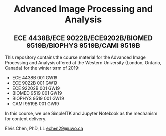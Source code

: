 <h1 align="center">Advanced Image Processing and Analysis</h1>

<h2 align="center">ECE 4438B/ECE 9022B/ECE9202B/BIOMED 9519B/BIOPHYS 9519B/CAMI 9519B</h1>

This repository contains the course material for the Advanced Image Processing and Analysis offered at the Western University (London, Ontario, Canada) for the winter term of 2019:


* ECE 4438B 001 GW19
* ECE 9022B 001 GW19
* ECE 92202B 001 GW19
* BIOMED 9519 001 GW19
* BIOPHYS 9519 001 GW19
* CAMI 9519B 001 GW19

In this course, we use SimpleITK and Jupyter Notebook as the mechanism for content delivery.

Elvis Chen, PhD, LL echen29@uwo.ca
